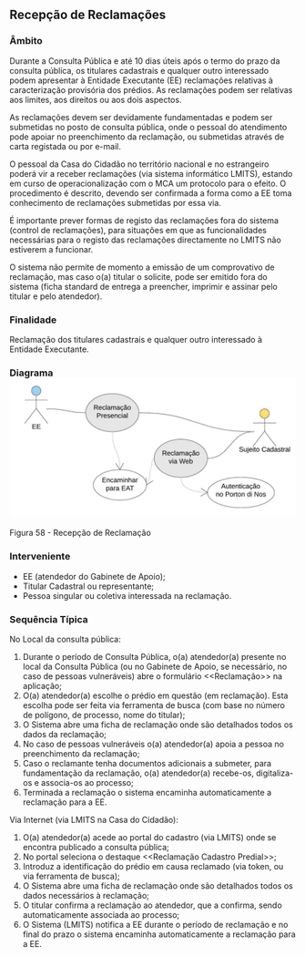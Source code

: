 ## Recepção de Reclamações

### Âmbito

Durante a Consulta Pública e até 10 dias úteis após o termo do prazo da consulta pública, os titulares cadastrais e qualquer outro interessado podem apresentar à Entidade Executante \(EE\) reclamações relativas à caracterização provisória dos prédios. As reclamações podem ser relativas aos limites, aos direitos ou aos dois aspectos.

As reclamações devem ser devidamente fundamentadas e podem ser submetidas no posto de consulta pública, onde o pessoal do atendimento pode apoiar no preenchimento da reclamação, ou submetidas através de carta registada ou por e-mail.

O pessoal da Casa do Cidadão no território nacional e no estrangeiro poderá vir a receber reclamações \(via sistema informático LMITS\), estando em curso de operacionalização com o MCA um protocolo para o efeito. O procedimento é descrito, devendo ser confirmada a forma como a EE toma conhecimento de reclamações submetidas por essa via.

É importante prever formas de registo das reclamações fora do sistema \(control de reclamações\), para situações em que as funcionalidades necessárias para o registo das reclamações directamente no LMITS não estiverem a funcionar.

O sistema não permite de momento a emissão de um comprovativo de reclamação, mas caso o\(a\) titular o solicite, pode ser emitido fora do sistema \(ficha standard de entrega a preencher, imprimir e assinar pelo titular e pelo atendedor\).

### Finalidade

Reclamação dos titulares cadastrais e qualquer outro interessado à Entidade Executante.

### Diagrama![](/assets/58.jpg)

Figura 58 - Recepção de Reclamação

### Interveniente

* EE \(atendedor do Gabinete de Apoio\);
* Titular Cadastral ou representante;
* Pessoa singular ou coletiva interessada na reclamação.

### Sequência Típica

No Local da consulta pública:

1. Durante o período de Consulta Pública, o\(a\) atendedor\(a\) presente no local da Consulta Pública \(ou no Gabinete de Apoio, se necessário, no caso de pessoas vulneráveis\) abre o formulário &lt;&lt;Reclamação&gt;&gt; na aplicação;
2. O\(a\) atendedor\(a\) escolhe o prédio em questão \(em reclamação\). Esta escolha pode ser feita via ferramenta de busca \(com base no número de polígono, de processo, nome do titular\);
3. O Sistema abre uma ficha de reclamação onde são detalhados todos os dados da reclamação;
4. No caso de pessoas vulneráveis o\(a\) atendedor\(a\) apoia a pessoa no preenchimento da reclamação;
5. Caso o reclamante tenha documentos adicionais a submeter, para fundamentação da reclamação, o\(a\) atendedor\(a\) recebe-os, digitaliza-os e associa-os ao processo;
6. Terminada a reclamação o sistema encaminha automaticamente a reclamação para a EE.

Via Internet \(via LMITS na Casa do Cidadão\):

1. O\(a\) atendedor\(a\) acede ao portal do cadastro \(via LMITS\) onde se encontra publicado a consulta pública;
2. No portal seleciona o destaque &lt;&lt;Reclamação Cadastro Predial&gt;&gt;;
3. Introduz a identificação do prédio em causa reclamado \(via token, ou via ferramenta de busca\);
4. O Sistema abre uma ficha de reclamação onde são detalhados todos os dados necessários à reclamação;
5. O titular confirma a reclamação ao atendedor, que a confirma, sendo automaticamente associada ao processo;
6. O Sistema \(LMITS\) notifica a EE durante o período de reclamação e no final do prazo o sistema encaminha automaticamente a reclamação para a EE.




